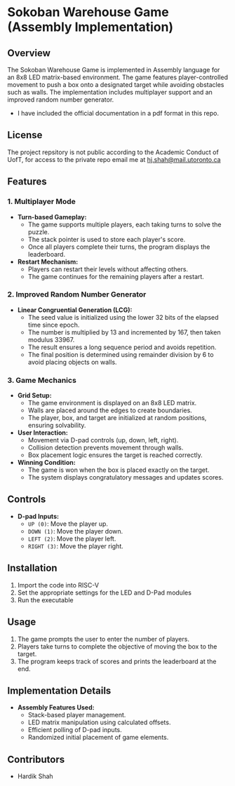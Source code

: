 # Sokoban Warehouse Game (Assembly Implementation)

## Overview
The Sokoban Warehouse Game is implemented in Assembly language for an 8x8 LED matrix-based environment. The game features player-controlled movement to push a box onto a designated target while avoiding obstacles such as walls. The implementation includes multiplayer support and an improved random number generator. 

* I have included the official documentation in a pdf format in this repo.

## License
The project repsitory is not public according to the Academic Conduct of UofT, for access to the private repo email me at hj.shah@mail.utoronto.ca

## Features

### 1. Multiplayer Mode
- **Turn-based Gameplay:**
  - The game supports multiple players, each taking turns to solve the puzzle.
  - The stack pointer is used to store each player's score.
  - Once all players complete their turns, the program displays the leaderboard.
- **Restart Mechanism:**
  - Players can restart their levels without affecting others.
  - The game continues for the remaining players after a restart.

### 2. Improved Random Number Generator
- **Linear Congruential Generation (LCG):**
  - The seed value is initialized using the lower 32 bits of the elapsed time since epoch.
  - The number is multiplied by 13 and incremented by 167, then taken modulus 33967.
  - The result ensures a long sequence period and avoids repetition.
  - The final position is determined using remainder division by 6 to avoid placing objects on walls.

### 3. Game Mechanics
- **Grid Setup:**
  - The game environment is displayed on an 8x8 LED matrix.
  - Walls are placed around the edges to create boundaries.
  - The player, box, and target are initialized at random positions, ensuring solvability.
- **User Interaction:**
  - Movement via D-pad controls (up, down, left, right).
  - Collision detection prevents movement through walls.
  - Box placement logic ensures the target is reached correctly.
- **Winning Condition:**
  - The game is won when the box is placed exactly on the target.
  - The system displays congratulatory messages and updates scores.

## Controls
- **D-pad Inputs:**
  - `UP (0)`: Move the player up.
  - `DOWN (1)`: Move the player down.
  - `LEFT (2)`: Move the player left.
  - `RIGHT (3)`: Move the player right.

## Installation
1. Import the code into RISC-V 
2. Set the appropriate settings for the LED and D-Pad modules
3. Run the executable

## Usage
1. The game prompts the user to enter the number of players.
2. Players take turns to complete the objective of moving the box to the target.
3. The program keeps track of scores and prints the leaderboard at the end.

## Implementation Details
- **Assembly Features Used:**
  - Stack-based player management.
  - LED matrix manipulation using calculated offsets.
  - Efficient polling of D-pad inputs.
  - Randomized initial placement of game elements.


## Contributors
- Hardik Shah

